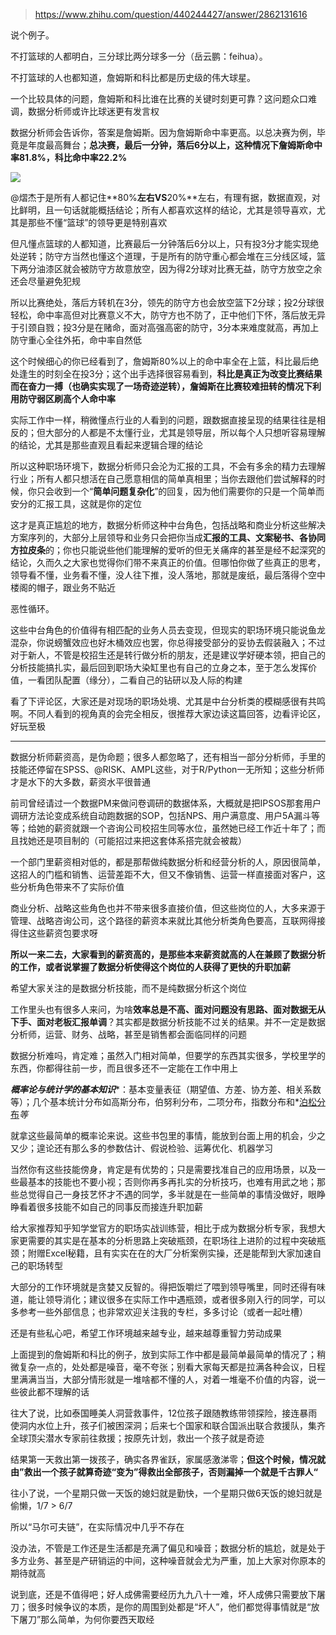 > https://www.zhihu.com/question/440244427/answer/2862131616





说个例子。

不打篮球的人都明白，三分球比两分球多一分（岳云鹏：feihua）。

不打篮球的人也都知道，詹姆斯和科比都是历史级的伟大球星。

一个比较具体的问题，詹姆斯和科比谁在比赛的关键时刻更可靠？这问题众口难调，数据分析师或许比球迷更有发言权

数据分析师会告诉你，答案是詹姆斯。因为詹姆斯命中率更高。以总决赛为例，毕竟是年度最高舞台；**总决赛，最后一分钟，落后6分以上，这种情况下詹姆斯命中率81.8%，科比命中率22.2%**

![](https://picx.zhimg.com/50/v2-16c2baf35f895f34c5265b2bf3b6d6c4_720w.jpg?source=2c26e567)

@熠杰于是所有人都记住**80%**左右VS**20%**左右，有理有据，数据直观，对比鲜明，且一句话就能概括结论；所有人都喜欢这样的结论，尤其是领导喜欢，尤其是那些不懂“篮球”的领导更是特别喜欢

但凡懂点篮球的人都知道，比赛最后一分钟落后6分以上，只有投3分才能实现绝处逆转；防守方当然也懂这个道理，于是所有的防守重心都会堆在三分线区域，篮下两分油漆区就会被防守方故意放空，因为得2分球对比赛无益，防守方放空之余还会尽量避免犯规

所以比赛绝处，落后方转机在3分，领先的防守方也会放空篮下2分球；投2分球很轻松，命中率高但对比赛意义不大，防守方也不防了，正中他们下怀，落后放无异于引颈自戮；投3分是在赌命，面对高强高密的防守，3分本来难度就高，再加上防守重心全往外拓，命中率自然低

这个时候细心的你已经看到了，詹姆斯80%以上的命中率全在上篮，科比最后绝处逢生的时刻全在投3分；这个出手选择很容易看到，**科比是真正为改变比赛结果而在奋力一搏（也确实实现了一场奇迹逆转），詹姆斯在比赛较难扭转的情况下利用防守弱区刷高个人命中率**

实际工作中一样，稍微懂点行业的人看到的问题，跟数据直接呈现的结果往往是相反的；但大部分的人都是不太懂行业，尤其是领导层，所以每个人只想听容易理解的结论，尤其是那些直观且看起来逻辑合理的结论

所以这种职场环境下，数据分析师只会沦为汇报的工具，不会有多余的精力去理解行业；所有人都只想活在自己愿意相信的简单真相里；当你去跟他们尝试解释的时候，你只会收到一个“**简单问题复杂化**”的回复，因为他们需要你的只是一个简单而安分的汇报工具，这就是你的定位

这才是真正尴尬的地方，数据分析师这种中台角色，包括战略和商业分析这些解决方案序列的，大部分上层领导和业务只会把你当成**汇报的工具、文案秘书、各协同方拉皮条**的；你也只能说些他们能理解的爱听的但无关痛痒的甚至是经不起深究的结论，久而久之大家也觉得你们带不来真正的价值。但哪怕你做了些真正的思考，领导看不懂，业务看不懂，没人往下推，没人落地，那就是废纸，最后落得个空中楼阁的帽子，跟业务不贴近

恶性循环。

这些中台角色的价值得有相匹配的业务人员去变现，但现实的职场环境只能说鱼龙混杂，你说螃蟹效应也好木桶效应也罢，你总得接受部分的妥协去假装融入；不过对于新人，不管是校招生还是转行做分析的朋友，还是建议学好硬本领，把自己的分析技能搞扎实，最后回到职场大染缸里也有自己的立身之本，至于怎么发挥价值，一看团队配置（缘分），二看自己的钻研以及人际的构建

看了下评论区，大家还是对现场的职场处境、尤其是中台分析类的模糊感很有共鸣啊。不同人看到的视角真的会完全相反，很推荐大家边读这篇回答，边看评论区，好玩至极



---

数据分析师薪资高，是伪命题；很多人都忽略了，还有相当一部分分析师，手里的技能还停留在SPSS、@RISK、AMPL这些，对于R/Python一无所知；这些分析师才是水下的大多数，薪资水平很普通

前司曾经请过一个数据PM来做问卷调研的数据体系，大概就是把IPSOS那套用户调研方法论变成系统自动跑数据的SOP，包括NPS、用户满意度、用户5A漏斗等等；给她的薪资就跟一个咨询公司校招生同等水位，虽然她已经工作近十年了；而且找她还是项目制的（可能招过来把这套体系搭完就会被裁）

一个部门里薪资相对低的，都是那帮做纯数据分析和经营分析的人，原因很简单，这招人的门槛和销售、运营差距不大，但又不像销售、运营一样直接面对客户，这些分析角色带来不了实际价值

商业分析、战略这些角色也并不带来很多直接价值，但这些岗位的人，大多来源于管理、战略咨询公司，这个路径的薪资本来就比其他分析类角色要高，互联网得接得住这些薪资包要求呀

**所以一来二去，大家看到的薪资高的，是那些本来薪资就高的人在兼顾了数据分析的工作，或者说掌握了数据分析使得这个岗位的人获得了更快的升职加薪**

希望大家关注的是数据分析技能，而不是纯数据分析这个岗位

工作里头也有很多人来问，为啥**效率总是不高、面对问题没有思路、面对数据无从下手、面对老板汇报单调**？其实都是数据分析技能不过关的结果。并不一定是数据分析师，运营、财务、战略，甚至是销售都会面临同样的问题

数据分析难吗，肯定难；虽然入门相对简单，但要学的东西其实很多，学校里学的东西，你都得往前一步，而且很多还不一定能在工作中用上

***概率论与统计学的基本知识****：基本变量表征（期望值、方差、协方差、相关系数等）；几个基本统计分布如高斯分布，伯努利分布，二项分布，指数分布和*[泊松分布](https://www.zhihu.com/search?q=%E6%B3%8A%E6%9D%BE%E5%88%86%E5%B8%83&search_source=Entity&hybrid_search_source=Entity&hybrid_search_extra=%7B%22sourceType%22%3A%22answer%22%2C%22sourceId%22%3A1075589385%7D)*等*

就拿这些最简单的概率论来说。这些书包里的事情，能放到台面上用的机会，少之又少；遑论还有那么多的参数估计、假说检验、运筹优化、机器学习

当然你有这些技能傍身，肯定是有优势的；只是需要找准自己的应用场景，以及一些最基本的技能也不要小视；否则你再多再扎实的分析技巧，也难有用武之地；那些总觉得自己一身技艺怀才不遇的同学，多半就是在一些简单的事情没做好，眼睁睁看着很多技能不如自己的同事反而接连升职加薪

给大家推荐知乎知学堂官方的职场实战训练营，相比于成为数据分析专家，我想大家更需要的其实是在基本的分析思路上突破瓶颈，在职场往上进阶的过程中突破瓶颈；附赠Excel秘籍，且有实实在在的大厂分析案例实操，还是能帮到大家加速自己的职场转型

大部分的工作环境就是贪婪又反智的。得把饭嚼烂了喂到领导嘴里，同时还得有味道，能让领导消化；建议很多在实际工作中遇瓶颈，或者很多刚入行的同学，可以多参考一些外部信息；也非常欢迎关注我的专栏，多多讨论（或者一起吐槽）

还是有些私心吧，希望工作环境越来越专业，越来越尊重智力劳动成果

上面提到的詹姆斯和科比的例子，放到实际工作中都是最简单最简单的情况了；稍微复杂一点的，处处都是噪音，毫不夸张；别看大家每天都是拉满各种会议，日程里满满当当，大部分情形就是一堆啥都不懂的人，对着一堆毫不价值的内容，说一些彼此都不理解的话

往大了说，比如泰国睡美人洞营救事件，12位孩子跟随教练带领探险，接连暴雨使洞内水位上升，孩子们被困深洞；后来七个国家和联合国派出联合救援队，集齐全球顶尖潜水专家前往救援；按原先计划，救出一个孩子就是奇迹

结果第一天救出第一拨孩子，确实各界雀跃，家属感激涕零；**但这个时候，情况就由”救出一个孩子就算奇迹“**变为**”得救出全部孩子，否则漏掉一个就是千古罪人“**

往小了说，一个星期只做一天饭的媳妇就是勤快，一个星期只做6天饭的媳妇就是偷懒，1/7 > 6/7

所以“马尔可夫链”，在实际情况中几乎不存在

没办法，不管是工作还是生活都是充满了偏见和噪音；数据分析的尴尬，就是处于多方业务、甚至是产研销运的中间，这种噪音就会尤为严重，加上大家对你原本的期待就高

说到底，还是不值得吧；好人成佛需要经历九九八十一难，坏人成佛只需要放下屠刀；很多时候争议的本质，是你的周围到处都是“坏人”，他们都觉得事情就是“放下屠刀”那么简单，为何你要西天取经




